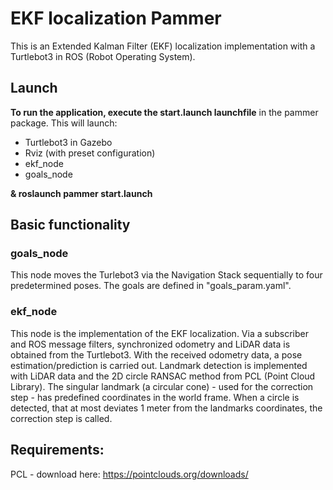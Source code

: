 # EKF localization Pammer
This is an Extended Kalman Filter (EKF) localization implementation with a Turtlebot3 in ROS (Robot Operating System).

## Launch
**To run the application, execute the start.launch launchfile** in the pammer package. This will launch: 
- Turtlebot3 in Gazebo
- Rviz (with preset configuration)
- ekf_node
- goals_node

**& roslaunch pammer start.launch**

## Basic functionality
### goals_node
This node moves the Turlebot3 via the Navigation Stack sequentially to four predetermined poses. The goals are defined in "goals_param.yaml".

### ekf_node
This node is the implementation of the EKF localization. Via a subscriber and ROS message filters, synchronized odometry and LiDAR data is obtained from the Turtlebot3. With the received odometry data, a pose estimation/prediction is carried out. Landmark detection is implemented with LiDAR data and the 2D circle RANSAC method from PCL (Point Cloud Library). The singular landmark (a circular cone) - used for the correction step - has predefined coordinates in the world frame. When a circle is detected, that at most deviates 1 meter from the landmarks coordinates, the correction step is called.

## Requirements:
PCL - download here: https://pointclouds.org/downloads/
